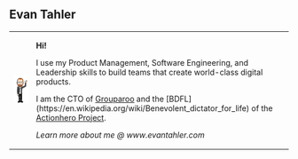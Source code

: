 ## Evan Tahler

<table border="0">
  <tr>
    <td>
      <img src="https://raw.githubusercontent.com/evantahler/evantahler/master/bitmoji.png" />
    </td>
    <td>
      <p><strong>Hi!</strong></p>
      <p>
        I use my Product Management, Software Engineering, and Leadership skills to build teams that create world-class digital products.
      </p> 
      <p>I am the CTO of <a href="https://www.grouparoo.com">Grouparoo</a> and the [BDFL](https://en.wikipedia.org/wiki/Benevolent_dictator_for_life) of the <a href="https://www.actionherojs.com">Actionhero Project</a>.</p>
      <p>
        <em>Learn more about me @ www.evantahler.com</a>
      </p>
    </td>
  </tr>
</table>

